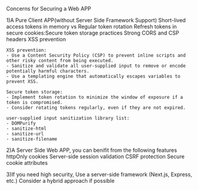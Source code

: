 Concerns for Securing a Web APP

1)A Pure Client APP(without Server Side Framework Support)
    Short-lived access tokens in memory vs Regular token rotation
    Refresh tokens in secure cookies:Secure token storage practices
    Strong CORS and CSP headers
    XSS prevention

    XSS prevention:
    - Use a Content Security Policy (CSP) to prevent inline scripts and other risky content from being executed.
    - Sanitize and validate all user-supplied input to remove or encode potentially harmful characters.
    - Use a templating engine that automatically escapes variables to prevent XSS.

    Secure token storage:
    - Implement token rotation to minimize the window of exposure if a token is compromised.
    - Consider rotating tokens regularly, even if they are not expired.

    user-supplied input sanitization library list:
    - DOMPurify
    - sanitize-html
    - sanitize-url
    - sanitize-filename
    

2)A Server Side Web APP, you can benifit from the following features
   httpOnly cookies
   Server-side session validation
   CSRF protection
   Secure cookie attributes

3)If you need high security, Use a server-side framework (Next.js, Express, etc.)
   Consider a hybrid approach if possible